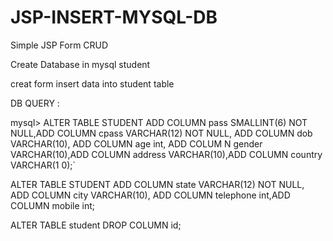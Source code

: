 # JSP-INSERT-MYSQL-DB
Simple JSP Form CRUD


Create Database in mysql student

creat form insert data into student table



DB QUERY :

mysql> ALTER TABLE STUDENT ADD COLUMN pass SMALLINT(6) NOT NULL,ADD COLUMN cpass
 VARCHAR(12) NOT NULL, ADD COLUMN dob VARCHAR(10), ADD COLUMN age int, ADD COLUM
N gender VARCHAR(10),ADD COLUMN address VARCHAR(10),ADD COLUMN country VARCHAR(1
0);`


ALTER TABLE STUDENT  ADD COLUMN state VARCHAR(12) NOT NULL, ADD COLUMN city VARCHAR(10), ADD COLUMN telephone int,ADD COLUMN mobile int;


ALTER TABLE student DROP COLUMN id;

